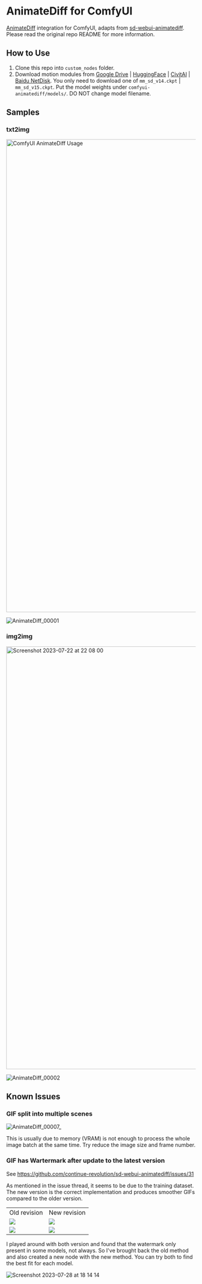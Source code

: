 # AnimateDiff for ComfyUI

[AnimateDiff](https://github.com/guoyww/AnimateDiff/) integration for ComfyUI, adapts from [sd-webui-animatediff](https://github.com/continue-revolution/sd-webui-animatediff). Please read the original repo README for more information.

## How to Use

1. Clone this repo into `custom_nodes` folder.
2. Download motion modules from [Google Drive](https://drive.google.com/drive/folders/1EqLC65eR1-W-sGD0Im7fkED6c8GkiNFI) | [HuggingFace](https://huggingface.co/guoyww/animatediff) | [CivitAI](https://civitai.com/models/108836) | [Baidu NetDisk](https://pan.baidu.com/s/18ZpcSM6poBqxWNHtnyMcxg?pwd=et8y). You only need to download one of `mm_sd_v14.ckpt` | `mm_sd_v15.ckpt`. Put the model weights under `comfyui-animatediff/models/`. DO NOT change model filename.

## Samples

### txt2img

<img width="1254" alt="ComfyUI AnimateDiff Usage" src="https://github.com/ArtVentureX/comfyui-animatediff/assets/133728487/a88e2141-c55f-4bdb-b6ca-9155b6639114">

![AnimateDiff_00001](https://github.com/ArtVentureX/comfyui-animatediff/assets/133728487/e48f148a-886b-4a0d-b589-9fa795b06936)

### img2img
<img width="1121" alt="Screenshot 2023-07-22 at 22 08 00" src="https://github.com/ArtVentureX/comfyui-animatediff/assets/133728487/600f96b0-df21-4437-917f-7eda35ab6363">

![AnimateDiff_00002](https://github.com/ArtVentureX/comfyui-animatediff/assets/133728487/c78d64b9-b308-41ec-9804-bbde654d0b47)

## Known Issues

### GIF split into multiple scenes

![AnimateDiff_00007_](https://github.com/ArtVentureX/comfyui-animatediff/assets/8894763/e6cd53cb-9878-45da-a58a-a15851882386)

This is usually due to memory (VRAM) is not enough to process the whole image batch at the same time. Try reduce the image size and frame number.

### GIF has Wartermark after update to the latest version

See https://github.com/continue-revolution/sd-webui-animatediff/issues/31

As mentioned in the issue thread, it seems to be due to the training dataset. The new version is the correct implementation and produces smoother GIFs compared to the older version.

<table  class="center">
    <tr>
    <td>Old revision</td>
    <td>New revision</td>
    </tr>
    <tr>
    <td><img src="https://github.com/ArtVentureX/comfyui-animatediff/assets/133728487/8f1a6233-875f-4f0c-aa60-ba93e73b7d64" /></td>
    <td><img src="https://github.com/ArtVentureX/comfyui-animatediff/assets/133728487/a2029eba-f519-437c-a0b5-1f881e099a20" /></td>
    </tr>
    <tr>
    <td><img src="https://github.com/ArtVentureX/comfyui-animatediff/assets/133728487/41ec449f-1955-466c-bd38-6f2a55d654f8" /></td>
    <td><img src="https://github.com/ArtVentureX/comfyui-animatediff/assets/133728487/766c2891-5d27-4052-99f9-be9862620919" /></td>
    </tr>
</table>


I played around with both version and found that the watermark only present in some models, not always. So I've brought back the old method and also created a new node with the new method. You can try both to find the best fit for each model.

![Screenshot 2023-07-28 at 18 14 14](https://github.com/ArtVentureX/comfyui-animatediff/assets/133728487/25cf6092-3e67-435e-86cc-43614ca7d6aa)
